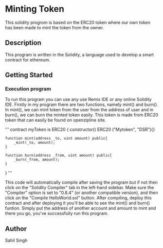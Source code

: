 # Minting Token

This solidity progrom is based on the ERC20 token where our own token has been made to mint the token from the owner.

## Description

This program is written in the Solidity, a language used to develop a smart contract for ethereum.

## Getting Started

### Execution program 

To run this program you can use any use Remix IDE or any online Solidity IDE.
Firstly in my program there are two functions, namely mint() and burn().
In mint(), we can mint token from the user from the address of user and in burn(), we can burn the minted token easily.
This token is made from ERC20 token that can easily be found on openzipline site.

'''
contract myToken is ERC20 {
    constructor() ERC20 ("Mytoken", "DSR"){}


    function mint(address _to, uint amount) public{
        _mint(_to, amount);
    }

    function burn(address _from, uint amount) public{
        _burn(_from, amount);
    }
}
'''

This code will automatically compile after saving the program but if not then click on the "Solidity Compiler" tab in the left-hand sidebar. 
Make sure the "Compiler" option is set to "0.8.4" (or another compatible version), and then click on the "Compile HelloWorld.sol" button.
After compiling, deploy this contract and after deploying it you'll be able to see the mint() and burn() funtion.
Simply put the address of another account and amount to mint and there you go, you've successfully run this program.

## Author

Sahil Singh